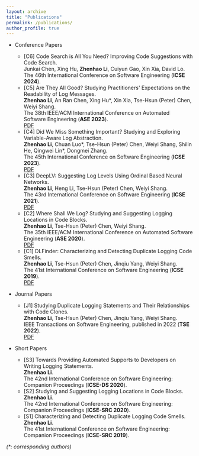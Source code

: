 ```yaml
---
layout: archive
title: "Publications"
permalink: /publications/
author_profile: true
---
```



* Conference Papers
  * [C6] Code Search is All You Need? Improving Code Suggestions with Code Search.\
  Junkai Chen, Xing Hu, **Zhenhao Li**, Cuiyun Gao, Xin Xia, David Lo.\
  The 46th International Conference on Software Engineering (**ICSE 2024**).
  * [C5] Are They All Good? Studying Practitioners' Expectations on the Readability of Log Messages.\
  **Zhenhao Li**, An Ran Chen, Xing Hu\*, Xin Xia, Tse-Hsun (Peter) Chen, Weiyi Shang.\
  The 38th IEEE/ACM International Conference on Automated Software Engineering (**ASE 2023**).\
  [PDF](https://ginolzh.github.io/papers/ASE2023_Log_Message_Readability.pdf)
  * [C4] Did We Miss Something Important? Studying and Exploring Variable-Aware Log Abstraction.\
  **Zhenhao Li**, Chuan Luo\*, Tse-Hsun (Peter) Chen, Weiyi Shang, Shilin He, Qingwei Lin\*, Dongmei Zhang.\
  The 45th International Conference on Software Engineering (**ICSE 2023**).\
  [PDF](https://ginolzh.github.io/papers/ICSE2023_Log_Var_Aware_.pdf)
  * [C3] DeepLV: Suggesting Log Levels Using Ordinal Based Neural Networks.\
  **Zhenhao Li**, Heng Li, Tse-Hsun (Peter) Chen, Weiyi Shang.\
  The 43rd International Conference on Software Engineering (**ICSE 2021**).\
  [PDF](https://ginolzh.github.io/papers/ICSE2021_Log_Level.pdf)
  * [C2] Where Shall We Log? Studying and Suggesting Logging Locations in Code Blocks.\
  **Zhenhao Li**, Tse-Hsun (Peter) Chen, Weiyi Shang.\
  The 35th IEEE/ACM International Conference on Automated Software Engineering (**ASE 2020**).\
  [PDF](https://ginolzh.github.io/papers/ASE2020_Where_to_Log.pdf)
  * [C1] DLFinder: Characterizing and Detecting Duplicate Logging Code Smells.\
  **Zhenhao Li**, Tse-Hsun (Peter) Chen, Jinqiu Yang, Weiyi Shang.\
  The 41st International Conference on Software Engineering (**ICSE 2019**).\
  [PDF](https://ginolzh.github.io/papers/ICSE2019_Dup_Log.pdf)

* Journal Papers
  * [J1] Studying Duplicate Logging Statements and Their Relationships with Code Clones.\
  **Zhenhao Li**, Tse-Hsun (Peter) Chen, Jinqiu Yang, Weiyi Shang.\
  IEEE Transactions on Software Engineering, published in 2022 (**TSE 2022**).\
  [PDF](https://ginolzh.github.io/papers/TSE_Duplicate_Log.pdf)

* Short Papers
  * [S3] Towards Providing Automated Supports to Developers on Writing Logging Statements.\
  **Zhenhao Li**.\
  The 42nd International Conference on Software Engineering: Companion Proceedings (**ICSE-DS 2020**).
  * [S2] Studying and Suggesting Logging Locations in Code Blocks.\
  **Zhenhao Li**.\
  The 42nd International Conference on Software Engineering: Companion Proceedings (**ICSE-SRC 2020**).
  * [S1] Characterizing and Detecting Duplicate Logging Code Smells.\
  **Zhenhao Li**.\
  The 41st International Conference on Software Engineering: Companion Proceedings (**ICSE-SRC 2019**).

_(*: corresponding authors)_
